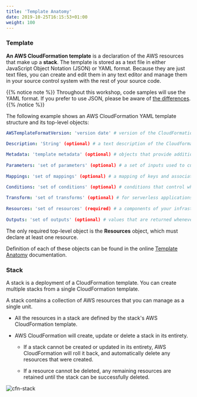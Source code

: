 ```yaml
---
title: 'Template Anatomy'
date: 2019-10-25T16:15:53+01:00
weight: 100
---
```


### Template

**An AWS CloudFormation template** is a declaration of the AWS resources that make up a **stack**. The template is stored as a text file in either JavaScript Object Notation (JSON) or YAML format. Because they are just text files, you can create and edit them in any text editor and manage them in your source control system with the rest of your source code.
  
{{% notice note %}} 
Throughout this workshop, code samples will use the YAML format. If you prefer to use JSON, please be aware of [the differences](https://docs.aws.amazon.com/AWSCloudFormation/latest/UserGuide/template-formats.html).
{{% /notice %}}

The following example shows an AWS CloudFormation YAML template structure and its top-level objects:

```yaml
AWSTemplateFormatVersion: 'version date' # version of the CloudFormation template. Only accepted value is '2010-09-09'

Description: 'String' (optional) # a text description of the Cloudformation template
  
Metadata: 'template metadata' (optional) # objects that provide additional information about the template
  
Parameters: 'set of parameters' (optional) # a set of inputs used to customize the template
    
Mappings: 'set of mappings' (optional) # a mapping of keys and associated values 

Conditions: 'set of conditions' (optional) # conditions that control whether certain resources are created  
  
Transform: 'set of transforms' (optional) # for serverless applications
  
Resources: 'set of resources' (required) # a components of your infrastructure   
  
Outputs: 'set of outputs' (optional) # values that are returned whenever you view your stack's properties
```

The only required top-level object is the **Resources** object, which must declare at least one resource.

Definition of each of these objects can be found in the online [Template Anatomy](https://docs.aws.amazon.com/AWSCloudFormation/latest/UserGuide/template-anatomy.html) documentation.

### Stack

A stack is a deployment of a CloudFormation template. You can create multiple stacks from a single CloudFormation template.

A stack contains a collection of AWS resources that you can manage as a single unit.

+ All the resources in a stack are defined by the stack's AWS CloudFormation template.

* AWS CloudFormation will create, update or delete a stack in its entirety.

    * If a stack cannot be created or updated in its entirety, AWS CloudFormation will roll it back, and automatically delete any resources that were created.

    * If a resource cannot be deleted, any remaining resources are retained until the stack can be successfully deleted.

![cfn-stack](../cfn-stack.png)
